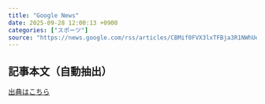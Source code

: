 ```yaml
---
title: "Google News"
date: 2025-09-28 12:00:13 +0900
categories: ["スポーツ"]
source: "https://news.google.com/rss/articles/CBMif0FVX3lxTFBja3R1NWhUek5GZ01rRnJGeFBHQ1JLTGFEdkQxeTM1QzY2NnpqRFpuT0ZBLVZTQ2d1WWZWUzNGRm9seEpONUx4VE1HMUc1ZVJnY29Ud29CRXlfZmowRHlfcllLVEZNYkZXVWRBbkUzVTF2SlRuVGk0N1VzMUFrRVU?oc=5"
---
```


## 記事本文（自動抽出）
<body class="y0K44d EA71Tc" id="readabilityBody"></body>

[出典はこちら](https://news.google.com/rss/articles/CBMif0FVX3lxTFBja3R1NWhUek5GZ01rRnJGeFBHQ1JLTGFEdkQxeTM1QzY2NnpqRFpuT0ZBLVZTQ2d1WWZWUzNGRm9seEpONUx4VE1HMUc1ZVJnY29Ud29CRXlfZmowRHlfcllLVEZNYkZXVWRBbkUzVTF2SlRuVGk0N1VzMUFrRVU?oc=5)
